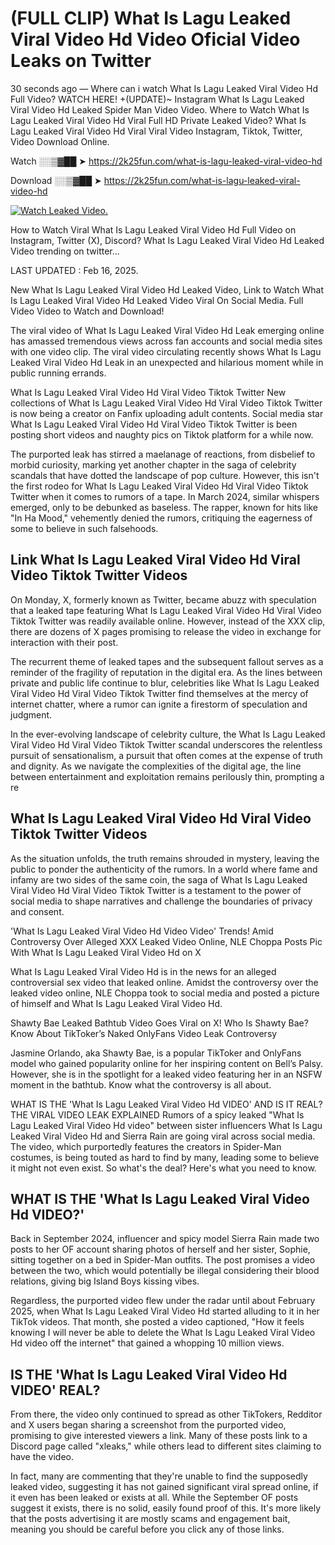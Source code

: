 # (FULL CLIP) What Is Lagu Leaked Viral Video Hd Video Oficial Video Leaks on Twitter

30 seconds ago — Where can i watch What Is Lagu Leaked Viral Video Hd Full Video? WATCH HERE! +(UPDATE)~ Instagram What Is Lagu Leaked Viral Video Hd Leaked Spider Man Video Video. Where to Watch What Is Lagu Leaked Viral Video Hd Viral Full HD Private Leaked Video? What Is Lagu Leaked Viral Video Hd Viral Viral Video Instagram, Tiktok, Twitter, Video Download Online.

Watch ░░▒▓██ ➤ https://2k25fun.com/what-is-lagu-leaked-viral-video-hd

Download ░░▒▓██ ➤ https://2k25fun.com/what-is-lagu-leaked-viral-video-hd

[![Watch Leaked Video.](https://miro.medium.com/v2/resize:fit:828/format:webp/1*cilzJN44JGOrTw9NJCrNHA.gif "Watch Leaked Video")](https://2k25fun.com/what-is-lagu-leaked-viral-video-hd)

How to Watch Viral What Is Lagu Leaked Viral Video Hd Full Video on Instagram, Twitter (X), Discord? What Is Lagu Leaked Viral Video Hd Leaked Video trending on twitter...

LAST UPDATED : Feb 16, 2025.

New What Is Lagu Leaked Viral Video Hd Leaked Video, Link to Watch What Is Lagu Leaked Viral Video Hd Leaked Video Viral On Social Media. Full Video Video to Watch and Download!

The viral video of What Is Lagu Leaked Viral Video Hd Leak emerging online has amassed tremendous views across fan accounts and social media sites with one video clip. The viral video circulating recently shows What Is Lagu Leaked Viral Video Hd Leak in an unexpected and hilarious moment while in public running errands.

What Is Lagu Leaked Viral Video Hd Viral Video Tiktok Twitter New collections of What Is Lagu Leaked Viral Video Hd Viral Video Tiktok Twitter is now being a creator on Fanfix uploading adult contents. Social media star What Is Lagu Leaked Viral Video Hd Viral Video Tiktok Twitter is been posting short videos and naughty pics on Tiktok platform for a while now.

The purported leak has stirred a maelanage of reactions, from disbelief to morbid curiosity, marking yet another chapter in the saga of celebrity scandals that have dotted the landscape of pop culture. However, this isn't the first rodeo for What Is Lagu Leaked Viral Video Hd Viral Video Tiktok Twitter when it comes to rumors of a tape. In March 2024, similar whispers emerged, only to be debunked as baseless. The rapper, known for hits like "In Ha Mood," vehemently denied the rumors, critiquing the eagerness of some to believe in such falsehoods.

## Link What Is Lagu Leaked Viral Video Hd Viral Video Tiktok Twitter Videos

On Monday, X, formerly known as Twitter, became abuzz with speculation that a leaked tape featuring What Is Lagu Leaked Viral Video Hd Viral Video Tiktok Twitter was readily available online. However, instead of the XXX clip, there are dozens of X pages promising to release the video in exchange for interaction with their post.

The recurrent theme of leaked tapes and the subsequent fallout serves as a reminder of the fragility of reputation in the digital era. As the lines between private and public life continue to blur, celebrities like What Is Lagu Leaked Viral Video Hd Viral Video Tiktok Twitter find themselves at the mercy of internet chatter, where a rumor can ignite a firestorm of speculation and judgment.

In the ever-evolving landscape of celebrity culture, the What Is Lagu Leaked Viral Video Hd Viral Video Tiktok Twitter scandal underscores the relentless pursuit of sensationalism, a pursuit that often comes at the expense of truth and dignity. As we navigate the complexities of the digital age, the line between entertainment and exploitation remains perilously thin, prompting a re

##  What Is Lagu Leaked Viral Video Hd Viral Video Tiktok Twitter Videos

As the situation unfolds, the truth remains shrouded in mystery, leaving the public to ponder the authenticity of the rumors. In a world where fame and infamy are two sides of the same coin, the saga of What Is Lagu Leaked Viral Video Hd Viral Video Tiktok Twitter is a testament to the power of social media to shape narratives and challenge the boundaries of privacy and consent.

'What Is Lagu Leaked Viral Video Hd Video Video' Trends! Amid Controversy Over Alleged XXX Leaked Video Online, NLE Choppa Posts Pic With What Is Lagu Leaked Viral Video Hd on X

What Is Lagu Leaked Viral Video Hd is in the news for an alleged controversial sex video that leaked online. Amidst the controversy over the leaked video online, NLE Choppa took to social media and posted a picture of himself and What Is Lagu Leaked Viral Video Hd.

Shawty Bae Leaked Bathtub Video Goes Viral on X! Who Is Shawty Bae? Know About TikToker’s Naked OnlyFans Video Leak Controversy

Jasmine Orlando, aka Shawty Bae, is a popular TikToker and OnlyFans model who gained popularity online for her inspiring content on Bell’s Palsy. However, she is in the spotlight for a leaked video featuring her in an NSFW moment in the bathtub. Know what the controversy is all about.

WHAT IS THE 'What Is Lagu Leaked Viral Video Hd VIDEO' AND IS IT REAL? THE VIRAL VIDEO LEAK EXPLAINED Rumors of a spicy leaked "What Is Lagu Leaked Viral Video Hd video" between sister influencers What Is Lagu Leaked Viral Video Hd and Sierra Rain are going viral across social media. The video, which purportedly features the creators in Spider-Man costumes, is being touted as hard to find by many, leading some to believe it might not even exist. So what's the deal? Here's what you need to know.

## WHAT IS THE 'What Is Lagu Leaked Viral Video Hd VIDEO?'

Back in September 2024, influencer and spicy model Sierra Rain made two posts to her OF account sharing photos of herself and her sister, Sophie, sitting together on a bed in Spider-Man outfits. The post promises a video between the two, which would potentially be illegal considering their blood relations, giving big Island Boys kissing vibes.

Regardless, the purported video flew under the radar until about February 2025, when What Is Lagu Leaked Viral Video Hd started alluding to it in her TikTok videos. That month, she posted a video captioned, "How it feels knowing I will never be able to delete the What Is Lagu Leaked Viral Video Hd video off the internet" that gained a whopping 10 million views.

## IS THE 'What Is Lagu Leaked Viral Video Hd VIDEO' REAL?

From there, the video only continued to spread as other TikTokers, Redditor and X users began sharing a screenshot from the purported video, promising to give interested viewers a link. Many of these posts link to a Discord page called "xleaks," while others lead to different sites claiming to have the video.

In fact, many are commenting that they're unable to find the supposedly leaked video, suggesting it has not gained significant viral spread online, if it even has been leaked or exists at all. While the September OF posts suggest it exists, there is no solid, easily found proof of this. It's more likely that the posts advertising it are mostly scams and engagement bait, meaning you should be careful before you click any of those links.